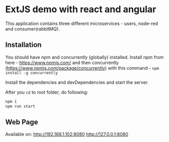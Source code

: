 # ExtJS demo with react and angular

This application contains three different microservices - users, node-red and consumer(rabbitMQ).

## Installation

You should have npm and concurrently (globally) installed. Install npm from here - https://www.npmjs.com/ and then
concurrently (https://www.npmjs.com/package/concurrently) with this command - `npm install -g concurrently`  

Install the dependencies and devDependencies and start the server.

After you `cd` to root folder, do following: 

```sh
npm i
npm run start
```
## Web Page

Available on:
http://192.168.1.102:8080
http://127.0.0.1:8080